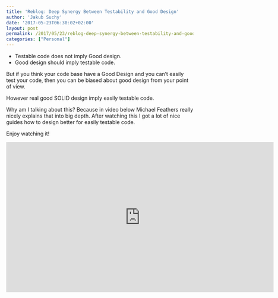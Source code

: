 ```yaml
---
title: 'Reblog: Deep Synergy Between Testability and Good Design'
author: 'Jakub Suchy'
date: '2017-05-23T06:30:02+02:00'
layout: post
permalink: /2017/05/23/reblog-deep-synergy-between-testability-and-good-design/
categories: ["Personal"]
---
```


- Testable code does not imply Good design.
- Good design should imply testable code.

But if you think your code base have a Good Design and you can’t easily test your code, then you can be biased about good design from your point of view.

However real good SOLID design imply easily testable code.

Why am I talking about this? Because in video below Michael Feathers really nicely explains that into big depth. After watching this I got a lot of nice guides how to design better for easily testable code.

Enjoy watching it!

<iframe allowfullscreen="" frameborder="0" height="405" loading="lazy" src="https://www.youtube.com/embed/4cVZvoFGJTU?feature=oembed" width="720"></iframe>
